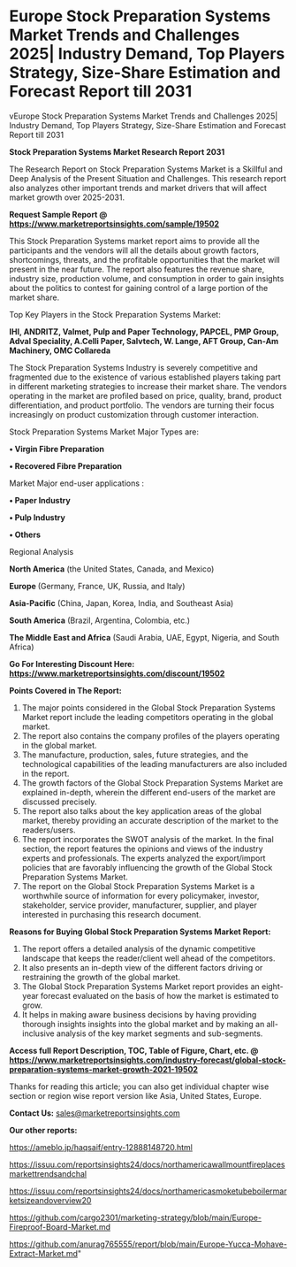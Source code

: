 # Europe Stock Preparation Systems Market Trends and Challenges 2025| Industry Demand, Top Players Strategy, Size-Share Estimation and Forecast Report till 2031
vEurope Stock Preparation Systems Market Trends and Challenges 2025| Industry Demand, Top Players Strategy, Size-Share Estimation and Forecast Report till 2031

<strong>Stock Preparation Systems Market Research Report 2031</strong>

The Research Report on Stock Preparation Systems Market is a Skillful and Deep Analysis of the Present Situation and Challenges. This research report also analyzes other important trends and market drivers that will affect market growth over 2025-2031.

<strong>Request Sample Report @ <a href=https://www.marketreportsinsights.com/sample/19502>https://www.marketreportsinsights.com/sample/19502</a></strong>

This Stock Preparation Systems market report aims to provide all the participants and the vendors will all the details about growth factors, shortcomings, threats, and the profitable opportunities that the market will present in the near future. The report also features the revenue share, industry size, production volume, and consumption in order to gain insights about the politics to contest for gaining control of a large portion of the market share.

Top Key Players in the Stock Preparation Systems Market:

<strong>IHI, ANDRITZ, Valmet, Pulp and Paper Technology, PAPCEL, PMP Group, Adval Speciality, A.Celli Paper, Salvtech, W. Lange, AFT Group, Can-Am Machinery, OMC Collareda</strong>

The Stock Preparation Systems Industry is severely competitive and fragmented due to the existence of various established players taking part in different marketing strategies to increase their market share. The vendors operating in the market are profiled based on price, quality, brand, product differentiation, and product portfolio. The vendors are turning their focus increasingly on product customization through customer interaction.

Stock Preparation Systems Market Major Types are:

<strong>• Virgin Fibre Preparation

• Recovered Fibre Preparation</strong>

Market Major end-user applications :

<strong>• Paper Industry

• Pulp Industry

• Others</strong>

Regional Analysis

</u><strong><b>North America</b></strong> (the United States, Canada, and Mexico)

<strong><b>Europe </b></strong>(Germany, France, UK, Russia, and Italy)

<strong><b>Asia-Pacific</b></strong> (China, Japan, Korea, India, and Southeast Asia)

<strong><b>South America</b></strong> (Brazil, Argentina, Colombia, etc.)

<strong><b>The Middle East and Africa</b></strong> (Saudi Arabia, UAE, Egypt, Nigeria, and South Africa)

<strong>Go For Interesting Discount Here: <a href=https://www.marketreportsinsights.com/discount/19502>https://www.marketreportsinsights.com/discount/19502</a></strong>

<strong>Points Covered in The Report:</strong>
<ol>
  <li>The major points considered in the Global Stock Preparation Systems Market report include the leading competitors operating in the global market.</li>
  <li>The report also contains the company profiles of the players operating in the global market.</li>
  <li>The manufacture, production, sales, future strategies, and the technological capabilities of the leading manufacturers are also included in the report.</li>
  <li>The growth factors of the Global Stock Preparation Systems Market are explained in-depth, wherein the different end-users of the market are discussed precisely.</li>
  <li>The report also talks about the key application areas of the global market, thereby providing an accurate description of the market to the readers/users.</li>
  <li>The report incorporates the SWOT analysis of the market. In the final section, the report features the opinions and views of the industry experts and professionals. The experts analyzed the export/import policies that are favorably influencing the growth of the Global Stock Preparation Systems Market.</li>
  <li>The report on the Global Stock Preparation Systems Market is a worthwhile source of information for every policymaker, investor, stakeholder, service provider, manufacturer, supplier, and player interested in purchasing this research document.</li>
</ol>
<strong>Reasons for Buying Global Stock Preparation Systems Market Report:</strong>

<ol>
  <li>The report offers a detailed analysis of the dynamic competitive landscape that keeps the reader/client well ahead of the competitors.</li>
  <li>It also presents an in-depth view of the different factors driving or restraining the growth of the global market.</li>
  <li>The Global Stock Preparation Systems Market report provides an eight-year forecast evaluated on the basis of how the market is estimated to grow.</li>
  <li>It helps in making aware business decisions by having providing thorough insights insights into the global market and by making an all-inclusive analysis of the key market segments and sub-segments.</li>
</ol>
<strong>Access full Report Description, TOC, Table of Figure, Chart, etc. @ <a href=https://www.marketreportsinsights.com/industry-forecast/global-stock-preparation-systems-market-growth-2021-19502>https://www.marketreportsinsights.com/industry-forecast/global-stock-preparation-systems-market-growth-2021-19502</a></strong>


Thanks for reading this article; you can also get individual chapter wise section or region wise report version like Asia, United States, Europe.

<strong>Contact Us:</strong>
sales@marketreportsinsights.com

<strong>Our other reports:</strong>

<a href=https://ameblo.jp/haqsaif/entry-12888148720.html>https://ameblo.jp/haqsaif/entry-12888148720.html</a>

<a href=https://issuu.com/reportsinsights24/docs/northamericawallmountfireplacesmarkettrendsandchal>https://issuu.com/reportsinsights24/docs/northamericawallmountfireplacesmarkettrendsandchal</a>

<a href=https://issuu.com/reportsinsights24/docs/northamericasmoketubeboilermarketsizeandoverview20>https://issuu.com/reportsinsights24/docs/northamericasmoketubeboilermarketsizeandoverview20</a>

<a href=https://github.com/cargo2301/marketing-strategy/blob/main/Europe-Fireproof-Board-Market.md>https://github.com/cargo2301/marketing-strategy/blob/main/Europe-Fireproof-Board-Market.md</a>

<a href=https://github.com/anurag765555/report/blob/main/Europe-Yucca-Mohave-Extract-Market.md>https://github.com/anurag765555/report/blob/main/Europe-Yucca-Mohave-Extract-Market.md</a>"

